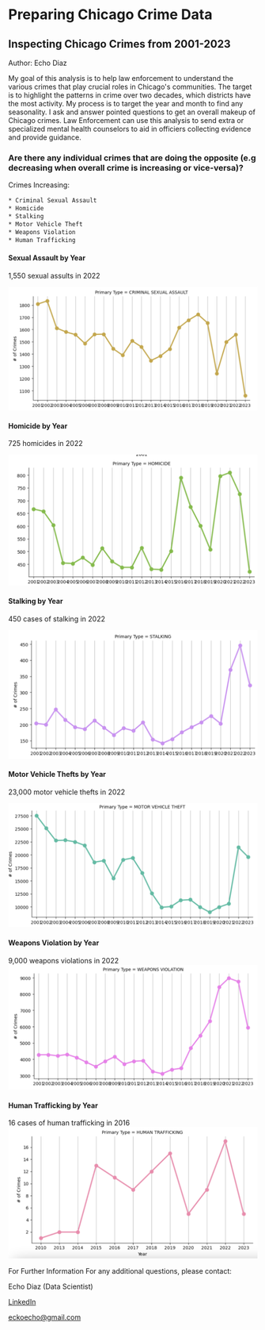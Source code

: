 # Preparing Chicago Crime Data

## Inspecting Chicago Crimes from 2001-2023

Author: Echo Diaz

My goal of this analysis is to help law enforcement to understand the various crimes that play crucial roles in Chicago's communities. The target is to highlight the patterns in crime over two decades, which districts have the most activity. My process is to target the year and month to find any seasonality. I ask and answer pointed questions to get an overall makeup of Chicago crimes. Law Enforcement can use this analysis to send extra or specialized mental health counselors to aid in officiers collecting evidence and provide guidance.




### **Are there any individual crimes that are doing the opposite (e.g decreasing when overall crime is increasing or vice-versa)?**

Crimes Increasing:

    * Criminal Sexual Assault
    * Homicide 
    * Stalking
    * Motor Vehicle Theft
    * Weapons Violation
    * Human Trafficking


#### Sexual Assault by Year
1,550 sexual assults in 2022

![Sexual Assault by Year](/Data/Images/screenshot1.png)

    
#### Homicide by Year
725 homicides in 2022

![Homicide by Year](/Data/Images/screenshot2.png)

#### Stalking by Year
450 cases of stalking in 2022

![Stalking Assault by Year](/Data/Images/screenshot3.png)


#### Motor Vehicle Thefts by Year
23,000 motor vehicle thefts in 2022

![Motor Vehicle Thefts](/Data/Images/screenshot4.png)

#### Weapons Violation by Year
9,000 weapons violations in 2022
![Weapons Violation by Year](/Data/Images/screenshot5.png)

#### Human Trafficking by Year
16 cases of human trafficking in 2016
![Human Trafficking by Year](/Data/Images/screenshot6.png)


For Further Information
For any additional questions, please contact:

Echo Diaz (Data Scientist) 

[LinkedIn](https://www.linkedin.com/in/virtual-echo/)

eckoecho@gmail.com
